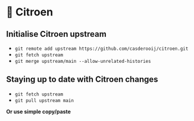 # 🍋 Citroen

## Initialise Citroen upstream
- `git remote add upstream https://github.com/casderooij/citroen.git`
- `git fetch upstream`
- `git merge upstream/main --allow-unrelated-histories`

## Staying up to date with Citroen changes
- `git fetch upstream`
- `git pull upstream main`

**Or use simple copy/paste**